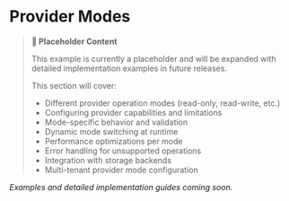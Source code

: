 # Provider Modes

> **📝 Placeholder Content**
> 
> This example is currently a placeholder and will be expanded with detailed implementation examples in future releases. 
> 
> This section will cover:
> - Different provider operation modes (read-only, read-write, etc.)
> - Configuring provider capabilities and limitations
> - Mode-specific behavior and validation
> - Dynamic mode switching at runtime
> - Performance optimizations per mode
> - Error handling for unsupported operations
> - Integration with storage backends
> - Multi-tenant provider mode configuration

*Examples and detailed implementation guides coming soon.*